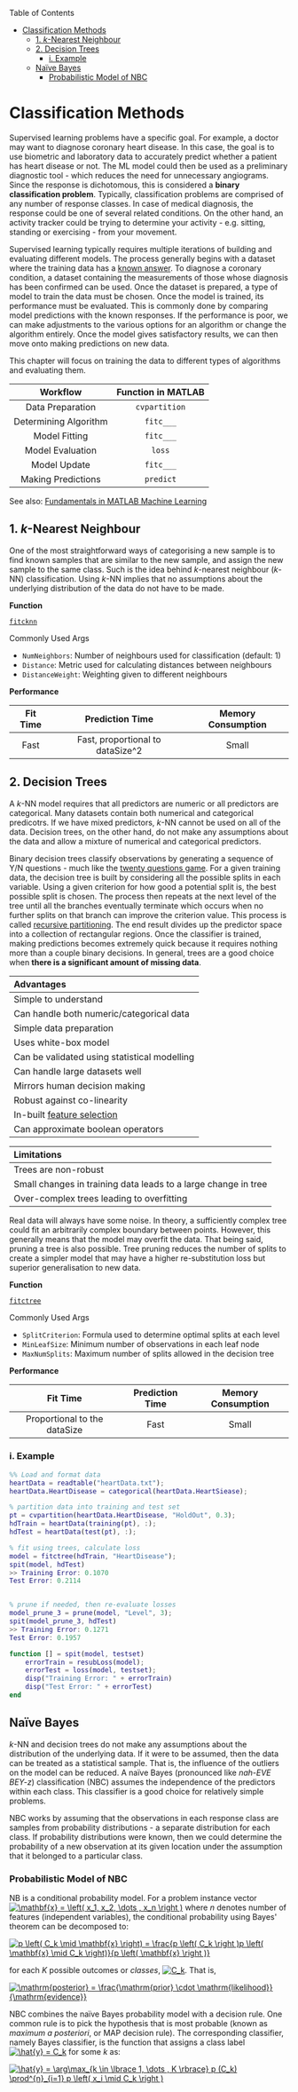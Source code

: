 Table of Contents

- [Classification Methods](#classification-methods)
  - [1. *k*-Nearest Neighbour](#1-k-nearest-neighbour)
  - [2. Decision Trees](#2-decision-trees)
    - [i. Example](#i-example)
  - [Naïve Bayes](#naïve-bayes)
    - [Probabilistic Model of NBC](#probabilistic-model-of-nbc)

# Classification Methods

Supervised learning problems have a specific goal. For example, a doctor may want to diagnose coronary heart disease. In this case, the goal is to use biometric and laboratory data to accurately predict whether a patient has heart disease or not. The ML model could then be used as a preliminary diagnostic tool - which reduces the need for unnecessary angiograms. Since the response is dichotomous, this is considered a <b>binary classification problem</b>. Typically, classification problems are comprised of any number of response classes. In case of medical diagnosis, the response could be one of several related conditions. On the other hand, an activity tracker could be trying to determine your activity - e.g. sitting, standing or exercising - from your movement.

Supervised learning typically requires multiple iterations of building and evaluating different models. The process generally begins with a dataset where the training data has a <u>known answer</u>. To diagnose a coronary condition, a dataset containing the measurements of those whose diagnosis has been confirmed can be used. Once the dataset is prepared, a type of model to train the data must be chosen. Once the model is trained, its performance must be evaluated. This is commonly done by comparing model predictions with the known responses. If the performance is poor, we can make adjustments to the various options for an algorithm or change the algorithm entirely. Once the model gives satisfactory results, we can then move onto making predictions on new data. 

This chapter will focus on training the data to different types of algorithms and evaluating them.

| Workflow  | Function in MATLAB |
| :---: | :---: |
| Data Preparation | `cvpartition`
| Determining Algorithm | `fitc___`
| Model Fitting | `fitc___`
| Model Evaluation | `loss`
| Model Update | `fitc___`
| Making Predictions | `predict`

See also: [Fundamentals in MATLAB Machine Learning](https://github.com/ponte-vecchio/machinelearning/blob/main/MATLAB/ML_mat_01_fundamental_tools_in_matlab_machine_learning.md)

## 1. *k*-Nearest Neighbour

One of the most straightforward ways of categorising a new sample is to find known samples that are similar to the new sample, and assign the new sample to the same class. Such is the idea behind <i>k</i>-nearest neighbour (*k*-NN) classification. Using *k*-NN implies that no assumptions about the underlying distribution of the data do not have to be made.

**Function**

[`fitcknn`](http://www.mathworks.com/help/stats/fitcknn.html)

Commonly Used Args

- `NumNeighbors`: Number of neighbours used for classification (default: 1)
- `Distance`: Metric used for calculating distances between neighbours
- `DistanceWeight`: Weighting given to different neighbours

**Performance**

| Fit Time  | Prediction Time | Memory Consumption |
|:---: | :---: | :---: |
| Fast| Fast, proportional to dataSize^2 | Small|



## 2. Decision Trees

A *k*-NN model requires that all predictors are numeric or all predictors are categorical. Many datasets contain both numerical and categorical predicotrs. If we have mixed predictors, *k*-NN cannot be used on all of the data. Decision trees, on the other hand, do not make any assumptions about the data and allow a mixture of numerical and categorical predictors.

Binary decision trees classify observations by generating a sequence of Y/N questions - much like the [twenty questions game](https://en.wikipedia.org/wiki/Twenty_questions). For a given training data, the decision tree is built by considering all the possible splits in each variable. Using a given criterion for how good a potential split is, the best possible split is chosen. The process then repeats at the next level of the tree until all the branches eventually terminate which occurs when no further splits on that branch can improve the criterion value. This process is called [recursive partitioning](https://en.wikipedia.org/wiki/Recursive_partitioning). The end result divides up the predictor space into a collection of rectangular regions. Once the classifier is trained, making predictions becomes extremely quick because it requires nothing more than a couple binary decisions. In general, trees are a good choice when <b>there is a significant amount of missing data</b>.

<center>

| <b>Advantages</b>|
| :--- |
| Simple to understand
| Can handle both numeric/categorical data
| Simple data preparation
| Uses white-box model
| Can be validated using statistical modelling
| Can handle large datasets well
| Mirrors human decision making
| Robust against co-linearity
| In-built [feature selection](https://en.wikipedia.org/wiki/Feature_selection)
| Can approximate boolean operators

| <b>Limitations</b>|
| :--- |
| Trees are non-robust
| Small changes in training data leads to a large change in tree
| Over-complex trees leading to overfitting

</center>

Real data will always have some noise. In theory, a sufficiently complex tree could fit an arbitrarily complex boundary between points. However, this generally means that the model may overfit the data. That being said, pruning a tree is also possible. Tree pruning reduces the number of splits to create a simpler model that may have a higher re-substitution loss but superior generalisation to new data.

**Function**

[`fitctree`](http://www.mathworks.com/help/stats/fitctree.html)

Commonly Used Args

- `SplitCriterion`: Formula used to determine optimal splits at each level
- `MinLeafSize`: Minimum number of observations in each leaf node
- `MaxNumSplits`: Maximum number of splits allowed in the decision tree

**Performance**

| Fit Time | Prediction Time | Memory Consumption |
|:---: | :---: | :---: |
| Proportional to the dataSize | Fast | Small |

### i. Example

```matlab
%% Load and format data
heartData = readtable("heartData.txt");
heartData.HeartDisease = categorical(heartData.HeartSiease);

% partition data into training and test set
pt = cvpartition(heartData.HeartDisease, "HoldOut", 0.3);
hdTrain = heartData(training(pt), :);
hdTest = heartData(test(pt), :);

% fit using trees, calculate loss
model = fitctree(hdTrain, "HeartDisease");
spit(model, hdTest)
>> Training Error: 0.1070
Test Error: 0.2114


% prune if needed, then re-evaluate losses
model_prune_3 = prune(model, "Level", 3);
spit(model_prune_3, hdTest)
>> Training Error: 0.1271
Test Error: 0.1957

function [] = spit(model, testset)
    errorTrain = resubLoss(model);
    errorTest = loss(model, testset);
    disp("Training Error: " + errorTrain)
    disp("Test Error: " + errorTest)
end

```

## Naïve Bayes 

*k*-NN and decision trees do not make any assumptions about the distribution of the underlying data. If it were to be assumed, then the data can be treated as a statistical sample. That is, the influence of the outliers on the model can be reduced. A naïve Bayes (pronounced like *nah-EVE BEY-z*) classification (NBC) assumes the independence of the predictors within each class. This classifier is a good choice for relatively simple problems. 

NBC works by assuming that the observations in each response class are samples from probability distributions - a separate distribution for each class. If probability distributions were known, then we could determine the probability of a new observation at its given location under the assumption that it belonged to a particular class.

### Probabilistic Model of NBC

NB is a conditional probability model. For a problem instance vector <a href="https://www.codecogs.com/eqnedit.php?latex=\mathbf{x}&space;=&space;\left(&space;x_1,&space;x_2,&space;\dots&space;,&space;x_n&space;\right&space;)" target="_blank"><img src="https://latex.codecogs.com/svg.latex?\mathbf{x}&space;=&space;\left(&space;x_1,&space;x_2,&space;\dots&space;,&space;x_n&space;\right&space;)" title="\mathbf{x} = \left( x_1, x_2, \dots , x_n \right )" /></a> where *n* denotes number of features (independent variables), the conditional probability using Bayes' theorem can be decomposed to:

<a href="https://www.codecogs.com/eqnedit.php?latex=p&space;\left(&space;C_k&space;\mid&space;\mathbf{x}&space;\right)&space;=&space;\frac{p&space;\left(&space;C_k&space;\right&space;)p&space;\left(&space;\mathbf{x}&space;\mid&space;C_k&space;\right)}{p&space;\left(&space;\mathbf{x}&space;\right&space;)}" target="_blank"><img src="https://latex.codecogs.com/svg.latex?p&space;\left(&space;C_k&space;\mid&space;\mathbf{x}&space;\right)&space;=&space;\frac{p&space;\left(&space;C_k&space;\right&space;)p&space;\left(&space;\mathbf{x}&space;\mid&space;C_k&space;\right)}{p&space;\left(&space;\mathbf{x}&space;\right&space;)}" title="p \left( C_k \mid \mathbf{x} \right) = \frac{p \left( C_k \right )p \left( \mathbf{x} \mid C_k \right)}{p \left( \mathbf{x} \right )}" /></a>

for each *K* possible outcomes or *classes*, <a href="https://www.codecogs.com/eqnedit.php?latex=C_k" target="_blank"><img src="https://latex.codecogs.com/svg.latex?C_k" title="C_k" /></a>. That is,

<a href="https://www.codecogs.com/eqnedit.php?latex=\mathrm{posterior}&space;=&space;\frac{\mathrm{prior}&space;\cdot&space;\mathrm{likelihood}}{\mathrm{evidence}}" target="_blank"><img src="https://latex.codecogs.com/svg.latex?\mathrm{posterior}&space;=&space;\frac{\mathrm{prior}&space;\cdot&space;\mathrm{likelihood}}{\mathrm{evidence}}" title="\mathrm{posterior} = \frac{\mathrm{prior} \cdot \mathrm{likelihood}}{\mathrm{evidence}}" /></a>

NBC combines the naïve Bayes probability model with a decision rule. One common rule is to pick the hypothesis that is most probable (known as <i>maximum a posteriori</i>, or MAP decision rule). The corresponding classifier, namely Bayes classifier, is the function that assigns a class label <a href="https://www.codecogs.com/eqnedit.php?latex=\hat{y}&space;=&space;C_k" target="_blank"><img src="https://latex.codecogs.com/svg.latex?\hat{y}&space;=&space;C_k" title="\hat{y} = C_k" /></a> for some *k* as:

<a href="https://www.codecogs.com/eqnedit.php?latex=\hat{y}&space;=&space;\arg\max_{k&space;\in&space;\lbrace&space;1,&space;\dots&space;,&space;K&space;\rbrace}&space;p&space;(C_k)&space;\prod^{n}_{i=1}&space;p&space;\left(&space;x_i&space;\mid&space;C_k&space;\right&space;)" target="_blank"><img src="https://latex.codecogs.com/svg.latex?\hat{y}&space;=&space;\arg\max_{k&space;\in&space;\lbrace&space;1,&space;\dots&space;,&space;K&space;\rbrace}&space;p&space;(C_k)&space;\prod^{n}_{i=1}&space;p&space;\left(&space;x_i&space;\mid&space;C_k&space;\right&space;)" title="\hat{y} = \arg\max_{k \in \lbrace 1, \dots , K \rbrace} p (C_k) \prod^{n}_{i=1} p \left( x_i \mid C_k \right )" /></a>

